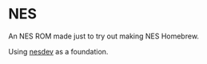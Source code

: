 NES
===

An NES ROM made just to try out making NES Homebrew.

Using [nesdev](http://timcheeseman.com/nesdev/) as a foundation.
